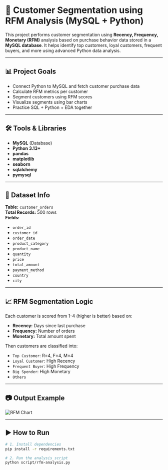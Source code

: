 # 🧠 Customer Segmentation using RFM Analysis (MySQL + Python)

This project performs customer segmentation using **Recency, Frequency, Monetary (RFM)** analysis based on purchase behavior data stored in a **MySQL database**. It helps identify top customers, loyal customers, frequent buyers, and more using advanced Python data analysis.

---

## 📊 Project Goals

- Connect Python to MySQL and fetch customer purchase data
- Calculate RFM metrics per customer
- Segment customers using RFM scores
- Visualize segments using bar charts
- Practice SQL + Python + EDA together

---

## 🛠 Tools & Libraries

- **MySQL** (Database)
- **Python 3.13+**
- **pandas**
- **matplotlib**
- **seaborn**
- **sqlalchemy**
- **pymysql**

---

## 📁 Dataset Info

**Table:** `customer_orders`  
**Total Records:** 500 rows  
**Fields:**
- `order_id`
- `customer_id`
- `order_date`
- `product_category`
- `product_name`
- `quantity`
- `price`
- `total_amount`
- `payment_method`
- `country`
- `city`

---

## 📈 RFM Segmentation Logic

Each customer is scored from 1–4 (higher is better) based on:
- **Recency:** Days since last purchase
- **Frequency:** Number of orders
- **Monetary:** Total amount spent

Then customers are classified into:
- `Top Customer`: R=4, F=4, M=4
- `Loyal Customer`: High Recency
- `Frequent Buyer`: High Frequency
- `Big Spender`: High Monetary
- `Others`

---

## 📷 Output Example

![RFM Chart](visuals/rfm_segments_chart.png)

---

## ▶️ How to Run

```bash
# 1. Install dependencies
pip install -r requirements.txt

# 2. Run the analysis script
python script/rfm-analysis.py
